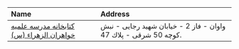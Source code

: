 | Name                                                          | Address                                                         |
|:--------------------------------------------------------------|:----------------------------------------------------------------|
| [كتابخانه مدرسه علمیه خواهران الزهراء (س)](http://lib.whc.ir) | واوان - فاز 2 - خیابان شهید رجایی - نبش كوچه 50 شرقی - پلاك 47. |
